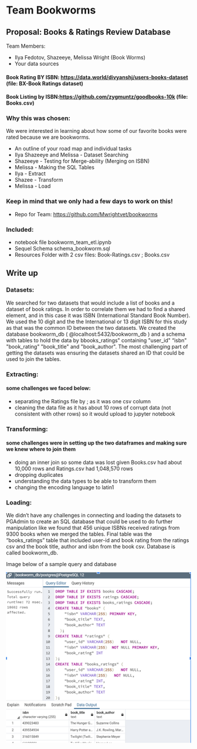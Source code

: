  
# Team Bookworms

## Proposal:  Books & Ratings Review Database
Team Members: 
* Ilya Fedotov, Shazeeye, Melissa Wright (Book Worms)
* Your data sources
#### Book Rating BY ISBN: https://data.world/divyanshj/users-books-dataset  (file: BX-Book Ratings dataset)
#### Book Listing by ISBN:https://github.com/zygmuntz/goodbooks-10k  (file: Books.csv)

### Why this was chosen: 

We were interested in learning about how some of our favorite books were rated because we are bookworms. 


* An outline of your road map and individual tasks 
* Ilya Shazeeye and Melissa - Dataset Searching 
* Shazeeye - Testing for Merge-ability (Merging on ISBN)
* Melissa - Making the SQL Tables 
* Ilya - Extract
* Shazee - Transform 
* Melissa - Load 

### Keep in mind that we only had a few days to work on this!

* Repo for Team: https://github.com/Mwrightvet/bookworms

### Included: 
* notebook file bookworm_team_etl.ipynb
* Sequel Schema schema_bookworm.sql
* Resources Folder with 2 csv files: Book-Ratings.csv ; Books.csv

## Write up 

### Datasets:
We searched for two datasets that would include a list of books and a dataset of book ratings. In order to correlate them we had to find a shared element, and in this case it was ISBN (International Standard Book Number). We used the 10 digit and the the International or 13 digit ISBN for this study as that was the common ID between the two datasets. We created the database bookworm_db ( @localhost:5432/bookworm_db ) and a schema with tables to hold the data by bbooks_ratings" containing  "user_id" “isbn"  "book_rating"  "book_title"  and   "book_author". The most challenging part of getting the datasets was ensuring the datasets shared an ID that could be used to join the tables.

### Extracting: 
#### some challenges we faced below: 
- separating the Ratings file by ; as it was one csv column
- cleaning the data file as it has about 10 rows of corrupt data (not consistent with other rows) so it would upload to jupyter notebook

### Transforming:
#### some challenges were in setting up the two dataframes and making sure we knew where to join them
- doing an inner join so some data was lost given Books.csv had about 10,000 rows and Ratings.csv had 1,048,570 rows
- dropping duplicates
- understanding the data types to be able to transform them
- changing the encoding language to latin1
### Loading: 
We didn’t have any challenges in connecting and loading the datasets to PGAdmin to create an SQL database that could be used to do further manipulation like we found that 456  unique ISBNs received ratings from 9300 books when we merged the tables. Final table was the “books_ratings” table that included user-id and book rating from the ratings csv  and the book title, author and isbn from the book csv. Database is called bookworm_db.



Image below of a sample query and database
 
![Alt Text](https://github.com/Mwrightvet/bookworms/blob/master/img_db.png)


